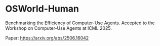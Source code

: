 # OSWorld-Human
Benchmarking the Efficiency of Computer-Use Agents. Accepted to the Workshop on Computer-Use Agents at ICML 2025.

Paper: https://arxiv.org/abs/2506.16042
